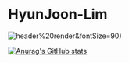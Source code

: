 # HyunJoon-Lim

![header](https://capsule-render.vercel.app/api?type=wave&color=gradient&height=300&section=footer&text=Hello:)%20render&fontSize=90)

[![Anurag's GitHub stats](https://github-readme-stats.vercel.app/api?username=jungking&count_private=true&theme=tokyonight)](https://github.com/anuraghazra/github-readme-stats)
